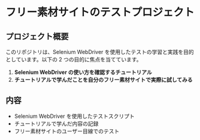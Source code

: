 # フリー素材サイトのテストプロジェクト

## プロジェクト概要

このリポジトリは、Selenium WebDriver を使用したテストの学習と実践を目的としています。以下の 2 つの目的に焦点を当てています。

1. **Selenium WebDriver の使い方を確認するチュートリアル**
2. **チュートリアルで学んだことを自分のフリー素材サイトで実際に試してみる**

## 内容

- Selenium WebDriver を使用したテストスクリプト
- チュートリアルで学んだ内容の記録
- フリー素材サイトのユーザー目線でのテスト
